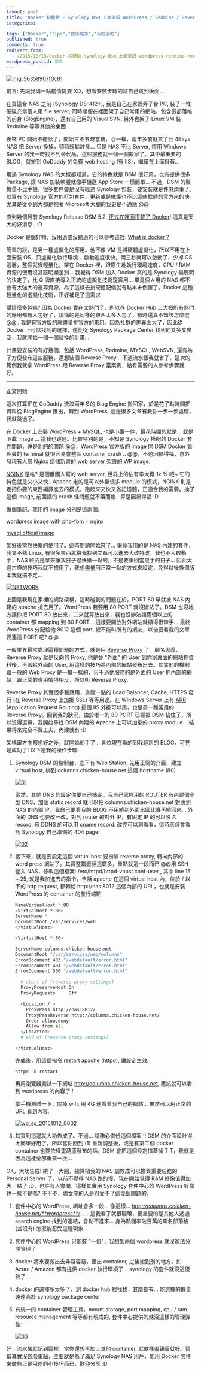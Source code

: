```yaml
---
layout: post
title: "Docker 初體驗 - Synology DSM 上面架設 WordPress / Redmine / Reverse Proxy"
categories:

tags: ["Docker","Tips","技術隨筆","有的沒的"]
published: true
comments: true
redirect_from:
  - /2015/10/13/docker-初體驗-synology-dsm-上面架設-wordpress-redmine-reverse-proxy/
wordpress_postid: 339
---
```


[![img_56358907f0c81](/images/2015-10-13-docker-first-experience-synology-dsm-wordpress-redmine-reverse-proxy/img_56358907f0c81.png)](/images/2015-10-13-docker-first-experience-synology-dsm-wordpress-redmine-reverse-proxy/img_56358907f0c81.png)

前言: 先讓我講一點前情提要 XD，想看安裝步驟的請自己跳到後面...

在買這台 NAS 之前 (Synology DS-412+), 我是自己在家裡弄了台 PC, 裝了一堆硬碟充當個人用 file server, 同時順便在裡面架了自己常用的網站，包含這部落格的前身 (BlogEngine)，還有自己用的 Visual SVN, 另外也架了 Linux VM 裝 Redmine 等等其他的東西..

後來 PC 開始不聽話了，開始三不五時當機，心一橫，兩年多前就買了台 4Bays NAS 把 Server 換掉，頓時輕鬆許多... 只是 NAS 不比 Server, 慣用 Windows Server 的我一時找不到替代品，這些服務就一個一個搬家了。其中最重要的 BLOG，就搬到 GoDaddy 的免費 web hosting (有 IIS)，繼續在上面掛著..

用過 Synology NAS 的大概都知道，它的特色就是 DSM 很好用，也有提供很多 Package, 讓 NAS 加裝軟體就像手機逛 App Store 一樣簡單... 不過，DSM 的裝機量不比手機，很多套件要是沒有經過 Synology 包裝，要安裝就是件麻煩事了。就算有 Synology 官方的打包套件，更新或是維護也不比這些軟體的官方來的快。尤其是從小到大都是抱著 Microsoft 大腿的我更是不適應 @@

直到幾個月前 Synology Release DSM 5.2, [正式在裡面搭載了 Docker](https://www.synology.com/zh-tw/dsm/app_packages/Docker)! 這真是天大的好消息..  :D

Docker 是個好物，沒用過或沒聽過的可以參考這裡:  [What is docker ?](https://www.docker.com/whatisdocker)

簡單的說，是另一種虛擬化的應用。他不像 VM 是將硬體虛擬化，所以不用在上面安裝 OS，只虛擬化執行環境... 啟動速度很快，兩三秒就可以啟動了，少掉 OS 這層，整個就很輕量化，架在 Docker 裡，跟原生地執行環境速度，CPU / RAM 資源的使用沒甚麼明顯差別...  我覺得 DSM 加入 Docker 真的是 Synology 最聰明的決定了，比 Q 牌直接導入正統的虛擬化技術還實用... 畢竟個人用的 NAS 都不會有太強大的運算資源，為了這樣去拚硬體配備就有點本末倒置了。Docker 這種輕量化的虛擬化技術，正好補足了這需求

講這麼多幹嘛? 因為 Docker 實在太熱門了，所以在 [Docker Hub](https://hub.docker.com/) 上大概所有熱門的應用都有人包好了，煩惱的是同樣的東西太多人包了，有時還真不知該怎麼選 @@.. 我是有官方版的就盡量挑官方的來用。因為社群的差異太大了，因此從 Docker 上可以找到的選擇，遠比從 Synology Package Center 找到的又多又廣泛，我就開始一個一個替換的計畫...

計畫要安裝的有好幾個，包括 WordPress, Redmine, MYSQL, WebSVN, 還有為了方便發布這些服務，還想裝個 Reverse Proxy... 不過流水帳我就省了，這次的範例我就拿 WordPress 跟 Reverse Proxy 當案例，給有需要的人參考步驟就好。

---

正文開始

這次打算把在 GoDaddy 流浪兩年多的 Blog Engine 搬回家，於是花了點時間把資料從 BlogEngine 匯出，轉到 WordPress, 這邊很多文章有教你一步一步處理，我就跳過了。

在 Docker 上安裝 WordPress + MySQL, 也是小事一件，最花時間的就是... 就是下載 image ... 這我也跳過。比較特別的是，不知是 Synology 搭配的 Docker 套件問題，還是別的的問題 @@，WordPress 官方版的 image 開 DSM Docker 管理員的 terminal 就很容易會整個 container crash .. @@，不過因禍得福，意外發現有人用 Nginx 這個新興的 web server 架設的 WP image.

[NGINX](http://nginx.org/en/) 是啥? 是個俄國人寫的 web server, 世界上的佔有率大概 1x % 吧~ 它的特色就是又小又快..  Apache 走的是可以外掛很多 module 的模式，NGINX 則是走把你要的東西編譯進去的模式，跑起來又快又省記憶體，正適合我的需要。換了這個 image, 前面講的 crash 怪問題就不藥而癒.. 算是因禍得福 :D

做個筆記，我用的 image 分別是這兩個:

[wordpress image with php-fpm + nginx](https://registry.hub.docker.com/u/amontaigu/wordpress/)

[mysql offical image](https://hub.docker.com/_/mysql/)

架好後當然快樂的使用了。這時問題開始來了... 畢竟我用的是 NAS 內建的套件，我又不熟 Linux, 有很多東西就算我找到文章可以進去大改特改，我也不大敢動手，NAS 終究是拿來讓我日子過快樂一點的，不是要重回當黑手的日子... 因此太過古怪的技巧我就不想用了，我想盡量用正常一點的方式來設定，免得以後換個版本我就搞不定...

[![NETWORK](/images/2015-10-13-docker-first-experience-synology-dsm-wordpress-redmine-reverse-proxy/NETWORK.png)](/images/2015-10-13-docker-first-experience-synology-dsm-wordpress-redmine-reverse-proxy/NETWORK.png)

上圖是我現在家裡的網路架構，這時碰到的問題在於，PORT 80 早就被 NAS 內建的 apache 搶去用了。WordPress 若要用 80 PORT 就沒辦法了。DSM 也沒地方讓你把 PORT 80 放出來，二來就算放出來，我也沒辦法讓兩個以上的 container 都 mapping 到 80 PORT... 這樣要開放對外網站就顯得很棘手... 最終 WordPress 分配給他 8012 這個 port, 總不能叫所有的網友，以後要看我的文章要連這 PORT 吧? @@

一般業界最常處理這種問題的方式，就是用 [Reverse Proxy](https://en.wikipedia.org/wiki/Reverse_proxy) 了。顧名思義，Reverse Proxy 就是反向的 Proxy, 他是替 "外面" 的 User 到你家裏面的網站抓資料後，再丟給外面的 User, 用這樣的技巧將內部的網站發布出去。其實他的機制跟一般的 Web Proxy 是一模一樣的，只不過他服務的是外面的 User 抓內部的網站，跟正常的應用情境相反，所以叫 Reverse Proxy.

Reverse Proxy 其實很多種應用，進階一點的 Load Balancer, Cache, HTTPS 發行 (在 Reverse Proxy 上加掛 SSL) 等等用途。在 Windows Server 上有 [ARR](http://www.iis.net/downloads/microsoft/application-request-routing) (Application Request Routing) 這個 IIS 外掛可以用，也是另一種常用的 Reverse Proxy。回到我的狀況，由於唯一的 80 PORT 已經被 DSM 佔住了，所以沒得選擇，我開始尋找 DSM 內建的 Apache 上可以加掛的 proxy module... 結果得來完全不費工夫，內建就有 :D

架構跟方向都想好之後，就開始動手了... 各位現在看的到我翻新的 BLOG，可見是成功了! 以下是我的操作步驟:

1. Synology DSM 的控制台，底下有 Web Station, 先用正常的介面，建立 virtual host, 綁到 columns.chicken-house.net 這個 hostname (80)

   [![01](/images/2015-10-13-docker-first-experience-synology-dsm-wordpress-redmine-reverse-proxy/01.png)](/images/2015-10-13-docker-first-experience-synology-dsm-wordpress-redmine-reverse-proxy/01.png)

   當然，其他 DNS 的設定你要自己搞定。我自己家裡用的 ROUTER 有內建個小型 DNS，加個 static record 就可以把 columns.chicken-house.net 對應到 NAS 的內部 IP，我自己要看我的 BLOG 不用繞到外面出國比賽再繞回來... 外面的 DNS 也要改一改，對到 router 的對外 IP，有固定 IP 的可以設 A record, 有 DDNS 的可以用 cname record. 改完可以測看看，這時應該會看到 Synology 自己準備的 404 page:
   
   [![02](/images/2015-10-13-docker-first-experience-synology-dsm-wordpress-redmine-reverse-proxy/02.png)](/images/2015-10-13-docker-first-experience-synology-dsm-wordpress-redmine-reverse-proxy/02.png)

2. 接下來，就是要設定這個 virtual host 要扮演 reverse proxy, 轉向內部的 word press 網站了。其實整篇廢話這麼多，重點就這一段而已 @@用 SSH 登入 NAS，修改這個檔案: /etc/httpd/httpd-vhost.conf-user , 其中 line 15 ~ 25, 就是我加進去的指令，告訴 apache 在這個 virtual host 內，位於 / 以下的 http request, 都轉給 http://nas:8012 這個內部的 URL，也就是安裝 WordPress 的 container 的發行端點

   ```sh
   NameVirtualHost *:80
   <VirtualHost *:80>
   ServerName *
   DocumentRoot /var/services/web
   </VirtualHost>

   <VirtualHost *:80>

   ServerName columns.chicken-house.net
   DocumentRoot "/var/services/web/columns"
   ErrorDocument 403 "/webdefault/error.html"
   ErrorDocument 404 "/webdefault/error.html"
   ErrorDocument 500 "/webdefault/error.html"

     # start of (reverse proxy settings)
     ProxyPreserveHost On
     ProxyRequests     Off

     <Location / >
       ProxyPass http://nas:8012/
       ProxyPassReverse http://columns.chicken-house.net/
       Order allow,deny
       Allow from all
     </Location>
     # end of (reverse proxy settings)

   </VirtualHost>
   ```

   完成後，用這個指令 restart apache (httpd), 讓設定生效:

   ```
   httpd -k restart
   ```

   再用瀏覽器測試一下網址  http://columns.chicken-house.net, 應該就可以看到 wordpress 的內容了 !

   拿手機測試一下，關掉 wifi, 用 4G 連看看我自己的網站... 果然可以用正常的 URL 看到內容:
   
   ![wp_ss_20151012_0002](/images/2015-10-13-docker-first-experience-synology-dsm-wordpress-redmine-reverse-proxy/wp_ss_20151012_0002.png)

3. 其實到這邊就大功告成了。不過... 請務必備份這個檔案 !!  DSM 的介面設計得太簡單好用了，所以當你回到 (1) 重新調整後，或是有第二個 docker container 也要依樣畫葫蘆發布的話，DSM 會把這個設定擋蓋掉 T_T，我就是因為這樣全部重來一次...

OK，大功告成! 繞了一大圈，總算把我的 NAS 調教成可以擔負重要任務的 Personal Server 了，以前不覺得 NAS 跑的慢，現在開始覺得 RAM 好像值得加大一點了 :D，也許有人會問，這樣其實用 Synology 套件中心的 WordPress 好像也一樣不是嗎? 不不不，處女座的人是忍受不了這幾個問題的:

1. 套件中心的 WordPress, 網址會多一段... 像這樣... _http://columns.chicken-house.net/**wordpress**/......_ 這我看了就很礙眼，更重要的是其他人透過 search engine 找到的連結，會點不進來... 身為點閱率破百萬的知名部落格 (並沒有) 怎麼能忍受這種現象...

2. 套件中心的 WordPress 只能裝 "一份"，我想架兩個 wordpress 就沒辦法分開管理了

3. docker 將來要搬出去非常容易，匯出 container, 之後搬到別的地方，如 Azure / Amazon 都有提供 docker 執行環境了... synology 的套件就沒這優勢了...

4. docker 的選擇多太多了，到 docker hub 裡找找，甚麼都有... 能選擇的數量遠遠高於 synology package center

5. 有統一的 container 管理工具，mount storage, port mapping, cpu / ram resource management 等等都有現成的, 套件中心提供的就沒這樣的管理彈性:

   [![03](/images/2015-10-13-docker-first-experience-synology-dsm-wordpress-redmine-reverse-proxy/03.png)](/images/2015-10-13-docker-first-experience-synology-dsm-wordpress-redmine-reverse-proxy/03.png)

好，流水帳就記到這裡，當你還想再加上其他 container, 就依樣畫葫蘆就好。這篇其實沒甚麼重點，主要就是為了滿足 Synology NAS 用戶，能用 Docker 套件來做些正是用途的小技巧而已，歡迎分享 :D

